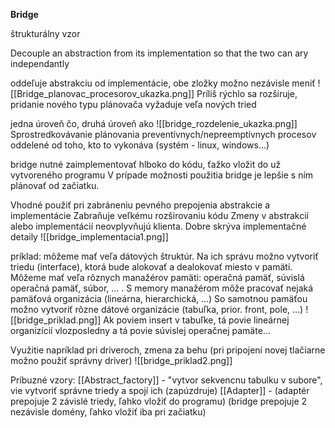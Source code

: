 **Bridge**

štrukturálny vzor

Decouple an abstraction from its implementation so that the two can ary independantly

oddeľuje abstrakciu od implementácie, obe zložky možno nezávisle meniť
![[Bridge_planovac_procesorov_ukazka.png]]
Príliš rýchlo sa rozširuje, pridanie nového typu plánovača vyžaduje veľa nových tried

jedna úroveň čo, druhá úroveň ako
![[bridge_rozdelenie_ukazka.png]]
Sprostredkovávanie plánovania preventívnych/nepreemptívnych procesov oddelené od toho, kto to vykonáva (systém - linux, windows...)

bridge nutné zaimplementovať hlboko do kódu, ťažko vložit do už vytvoreného programu
V prípade možnosti použitia bridge je lepšie s ním plánovať od začiatku.

Vhodné použiť pri zabráneniu pevného prepojenia abstrakcie a implementácie
Zabraňuje veľkému rozširovaniu kódu
Zmeny v abstrakcií alebo implementácií neovplyvňujú klienta.
Dobre skrýva implementačné detaily
![[bridge_implementacia1.png]]

príklad:
môžeme mať veľa dátových štruktúr. Na ich správu možno vytvoriť triedu (interface), ktorá bude alokovať a dealokovať miesto v pamäti.
Môžeme mať veľa rôznych manažérov pamäti: operačná pamäť, súvislá operačná pamäť, súbor, ... . S memory manažérom môže pracovať nejaká pamäťová organizácia (lineárna, hierarchická, ...)
So samotnou pamäťou možno vytvoriť rôzne dátové organizácie (tabuľka, prior. front, pole, ...)
![[bridge_priklad.png]]
Ak poviem insert v tabuľke, tá povie lineárnej organizícií vlozposledny a tá povie súvislej operačnej pamäte...

Využitie napríklad pri driveroch, zmena za behu (pri pripojení novej tlačiarne možno použiť správny driver)
![[bridge_priklad2.png]]

Príbuzné vzory:
[[Abstract_factory]] - "vytvor sekvencnu tabulku v subore", vie vytvoriť správne triedy a spojí ich (zapúzdruje)
[[Adapter]] - (adaptér prepojuje 2 závislé triedy, ľahko vložiť do programu)
(bridge prepojuje 2 nezávisle domény, ľahko vložiť iba pri začiatku)
